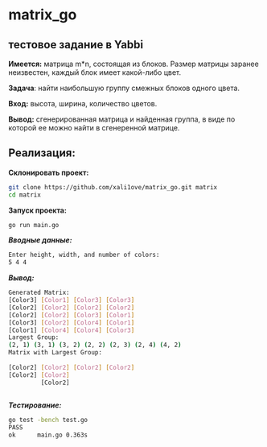 # matrix_go
## тестовое задание в Yabbi
**Имеется:** матрица m*n, состоящая из блоков.
Размер матрицы заранее неизвестен, каждый блок имеет какой-либо цвет.

**Задача**: найти наибольшую группу смежных блоков одного цвета.

**Вход:** высота, ширина, количество цветов.

**Вывод:** сгенерированная матрица и найденная группа, в виде по которой ее можно найти в сгенеренной матрице.

## Реализация:

**Склонировать проект:**
```bash
git clone https://github.com/xali1ove/matrix_go.git matrix
cd matrix
```
**Запуск проекта:**
```bash
go run main.go
```
***Вводные данные:***
```bash
Enter height, width, and number of colors:
5 4 4
```
***Вывод:***
```bash
Generated Matrix:
[Color3] [Color1] [Color3] [Color3] 
[Color2] [Color2] [Color2] [Color2] 
[Color2] [Color2] [Color3] [Color1] 
[Color3] [Color2] [Color4] [Color1] 
[Color1] [Color4] [Color4] [Color3] 
Largest Group:
(2, 1) (3, 1) (3, 2) (2, 2) (2, 3) (2, 4) (4, 2) 
Matrix with Largest Group:
                                    
[Color2] [Color2] [Color2] [Color2] 
[Color2] [Color2]                   
         [Color2]                   
                                    
```
***Тестирование:***
```bash
go test -bench test.go
PASS
ok      main.go 0.363s
```
                                    
